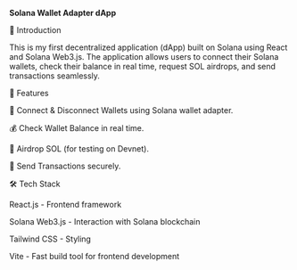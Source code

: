 **Solana Wallet Adapter dApp**

🚀 Introduction

This is my first decentralized application (dApp) built on Solana using React and Solana Web3.js. The application allows users to connect their Solana wallets, check their balance in real time, request SOL airdrops, and send transactions seamlessly.

🌟 Features

🔗 Connect & Disconnect Wallets using Solana wallet adapter.

💰 Check Wallet Balance in real time.

🎁 Airdrop SOL (for testing on Devnet).

🔄 Send Transactions securely.

🛠️ Tech Stack

React.js - Frontend framework

Solana Web3.js - Interaction with Solana blockchain

Tailwind CSS - Styling

Vite - Fast build tool for frontend development
